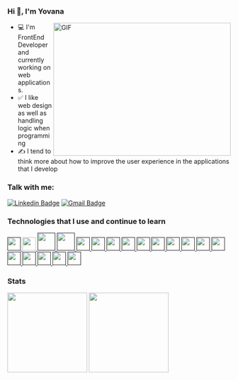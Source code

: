 
### Hi 👋, I'm Yovana 

 <img align="right" alt="GIF" src="https://resultpediabd.com/wp-content/uploads/2019/08/me.gif" width="400" height="300" />

- 💻 I'm FrontEnd Developer and currently working on web applications.
- ✅ I like web design as well as handling logic when programming
- ✍ I tend to think more about how to improve the user experience in the applications that I develop


### Talk with me:
[![Linkedin Badge](https://img.shields.io/badge/-LinkedIn-blue?style=flat-square&logo=Linkedin&logoColor=white&link=https://www.linkedin.com/in/pierina-montalva-fatur/)](https://www.linkedin.com/in/yovana-velasquez-cruz-a788bb142/) 
 [![Gmail Badge](https://img.shields.io/badge/-Gmail-c14438?style=flat-square&logo=Gmail&logoColor=white&link=mailto:shuklaraghav321.com)](mailto:yovana.ulc@gmail.com)

### Technologies that I use and continue to learn


<p>
    <a href="" target="_blank">
        <img src="https://img.icons8.com/color/48/000000/angularjs.png" width="30" height="30"/>
    </a>
    <a href="https://www.microsoft.com/es-es/windows" target="_blank">
        <img src="https://img.icons8.com/fluency/48/000000/laravel.png" width="30" height="30"/>
    </a>
    <a  href="" target="_blank">
     <img src="https://www.coriaweb.hosting/wp-content/uploads/2016/11/dc5df_codeigniter.jpg" width="40" height="40"/>
    </a>
    <a  href="" target="_blank">
      <img src="https://img.icons8.com/color/48/000000/javascript--v1.png" width="40" height="40"/>
     </a>
    <a  href="" target="_blank">
       <img src="https://img.icons8.com/color/48/000000/bootstrap.png" width="30" height="30"/>
    </a>
    <a href="" target="_blank">
       <img src="https://img.icons8.com/dusk/64/000000/php-logo.png" width="30" height="30"/>
    </a>
    <a href="" target="_blank">
       <img src="https://img.icons8.com/color/48/000000/firebase.png" width="30" height="30"/>
    </a>
    <a href="" target="_blank">
       <img src="https://img.icons8.com/color/48/000000/mysql-logo.png"  width="30" height="30"/>
    </a>
    <a href="" target="_blank">
       <img src="https://img.icons8.com/color/48/000000/mongodb.png" width="30" height="30"/>
    </a>
    <a href="" target="_blank">
        <img src="https://img.icons8.com/color/48/000000/git.png" width="30" height="30"/>
    </a>
    <a href="" target="_blank">
       <img src="https://img.icons8.com/fluency/48/000000/node-js.png"   width="30" height="30"/>
    </a>
    <a href="" target="_blank">
       <img src="https://img.icons8.com/color/48/000000/npm.png"  width="30" height="30"/>
    </a>
    <a href="" target="_blank">
        <img src="https://img.icons8.com/color/48/000000/css3.png"  width="30" height="30"/>
    </a>
    <a href="" target="_blank">
       <img src="https://img.icons8.com/color/48/000000/sass.png"  width="30" height="30"/>
    </a>
     <a href="" target="_blank">
        <img src="https://seeklogo.com/images/J/jest-logo-F9901EBBF7-seeklogo.com.png" width="30" height="30"/>
    </a>
    <a href="" target="_blank">
        <img src="https://img.icons8.com/color/48/000000/figma--v1.png"  width="30" height="30"/>
    </a>
    <a href="" target="_blank">
       <img src="https://img.icons8.com/color/48/000000/adobe-illustrator.png"  width="30" height="30"/>
    </a>
     <a href="" target="_blank">
       <img src="https://img.icons8.com/fluency/48/000000/coreldraw-2021.png"  width="30" height="30"/>
    </a>
     <a href="" target="_blank">
        <img src="https://img.icons8.com/color/48/000000/power-bi.png"  width="30" height="30"/>
    </a>
</p>




### Stats

<div>
  <img height="180em" src="https://github-readme-stats.vercel.app/api?username=yovana888&show_icons=true&theme=radical&include_all_commits=true&count_private=true"/>
  <img height="180em" src="https://github-readme-stats.vercel.app/api/top-langs/?username=yovana888&layout=compact&langs_count=10&theme=radical"/>
</div>




